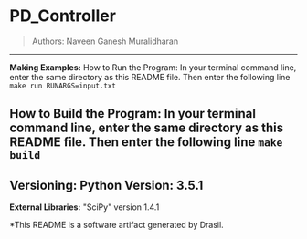 # PD_Controller 
> Authors:  Naveen Ganesh Muralidharan
------------------------------------------------------------
**Making Examples:** 
 How to Run the Program:
In your terminal command line, enter the same directory as this README file. Then enter the following line
`make run RUNARGS=input.txt`

How to Build the Program:
In your terminal command line, enter the same directory as this README file. Then enter the following line
`make build`
------------------------------------------------------------
**Versioning:** 
 Python Version: 3.5.1
------------------------------------------------------------
**External Libraries:** 
 "SciPy" version 1.4.1


*This README is a software artifact generated by Drasil.
